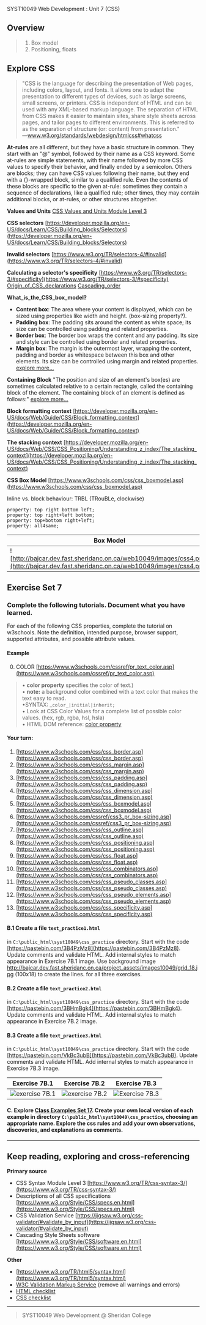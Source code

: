 SYST10049 Web Development
: Unit 7 (CSS)

## Overview
> 1. Box model
> 2. Positioning, floats


## Explore CSS 

>"CSS is the language for describing the presentation of Web pages, including colors, layout, and fonts. It allows one to adapt the presentation to different types of devices, such as large screens, small screens, or printers. CSS is independent of HTML and can be used with any XML-based markup language. The separation of HTML from CSS makes it easier to maintain sites, share style sheets across pages, and tailor pages to different environments. This is referred to as the separation of structure (or: content) from presentation."  
—www.w3.org/standards/webdesign/htmlcss#whatcss

**At-rules** are all different, but they have a basic structure in common. They start with an "@" symbol, followed by their name as a CSS keyword. Some at-rules are simple statements, with their name followed by more CSS values to specify their behavior, and finally ended by a semicolon. Others are blocks; they can have CSS values following their name, but they end with a {}-wrapped block, similar to a qualified rule. Even the contents of these blocks are specific to the given at-rule: sometimes they contain a sequence of declarations, like a qualified rule; other times, they may contain additional blocks, or at-rules, or other structures altogether.

**Values and Units**
[CSS Values and Units Module Level 3](https://www.w3.org/TR/css3-values/)

**CSS selectors**
[https://developer.mozilla.org/en-US/docs/Learn/CSS/Building_blocks/Selectors](https://developer.mozilla.org/en-US/docs/Learn/CSS/Building_blocks/Selectors)

**Invalid selectors**
[https://www.w3.org/TR/selectors-4/#invalid](https://www.w3.org/TR/selectors-4/#invalid)

**Calculating a selector's specificity**
[https://www.w3.org/TR/selectors-3/#specificity](https://www.w3.org/TR/selectors-3/#specificity)
[Origin_of_CSS_declarations](https://developer.mozilla.org/en-US/docs/Web/CSS/Cascade#Origin_of_CSS_declarations)
[Cascading_order](https://developer.mozilla.org/en-US/docs/Web/CSS/Cascade#Cascading_order)

**What_is_the_CSS_box_model?**
-   **Content box**: The area where your content is displayed, which can be sized using properties like  width and height.  (box-sizing property?).
-   **Padding box**: The padding sits around the content as white space; its size can be controlled using  padding and related properties.
-   **Border box**: The border box wraps the content and any padding. Its size and style can be controlled using  border and related properties.
-   **Margin box**: The margin is the outermost layer, wrapping the content, padding and border as whitespace between this box and other elements. Its size can be controlled using  margin and related properties.
[explore more...](https://developer.mozilla.org/en-US/docs/Learn/CSS/Building_blocks/The_box_model#What_is_the_CSS_box_model)

**Containing Block**
"The position and size of an element's box(es) are sometimes calculated relative to a certain rectangle, called the containing block of the element. The containing block of an element is defined as follows:" [explore more...](https://www.w3.org/TR/CSS22/visudet.html#containing-block-details)

**Block formatting context**
[https://developer.mozilla.org/en-US/docs/Web/Guide/CSS/Block_formatting_context](https://developer.mozilla.org/en-US/docs/Web/Guide/CSS/Block_formatting_context)

**The stacking context**
[https://developer.mozilla.org/en-US/docs/Web/CSS/CSS_Positioning/Understanding_z_index/The_stacking_context](https://developer.mozilla.org/en-US/docs/Web/CSS/CSS_Positioning/Understanding_z_index/The_stacking_context)

**CSS  Box Model**
[https://www.w3schools.com/css/css_boxmodel.asp](https://www.w3schools.com/css/css_boxmodel.asp)

Inline vs. block behaviour: TRBL (TRouBLe, clockwise) 
```
property: top right bottom left; 
property: top right+left bottom; 
property: top+bottom right+left; 
property: all4same;
```
 | Box Model | Positioning | Border properties |
|--------|--------|--------|
| ![http://bajcar.dev.fast.sheridanc.on.ca/web10049/images/css4.png](http://bajcar.dev.fast.sheridanc.on.ca/web10049/images/css4.png) | ![http://bajcar.dev.fast.sheridanc.on.ca/web10049/images/css10.jpg](http://bajcar.dev.fast.sheridanc.on.ca/web10049/images/css10.jpg) | ![http://bajcar.dev.fast.sheridanc.on.ca/web10049/images/css9.jpg](http://bajcar.dev.fast.sheridanc.on.ca/web10049/images/css9.jpg) |
## Exercise Set 7

### Complete the following tutorials. Document what you have learned.
For each of the following CSS properties, complete the tutorial on w3schools.  Note the definition, intended purpose, browser support, supported attributes, and possible attribute values.
#### Example
0. COLOR [https://www.w3schools.com/cssref/pr_text_color.asp](https://www.w3schools.com/cssref/pr_text_color.asp)
> &bull; **color property** specifies the color of text.)<br> &bull; **note:** a background color combined with a text color that makes the text easy to read.<br> &bull;SYNTAX: _`color_|initial|inherit;`<br> &bull; Look at CSS Color Values for a complete list of possible color values. (hex, rgb, rgba, hsl, hsla)<br> &bull; HTML DOM reference: [color property](https://www.w3schools.com/jsref/prop_style_color.asp) 

#### Your turn:
1.  [https://www.w3schools.com/css/css_border.asp](https://www.w3schools.com/css/css_border.asp)
2. [https://www.w3schools.com/css/css_margin.asp](https://www.w3schools.com/css/css_margin.asp)
3. [https://www.w3schools.com/css/css_padding.asp](https://www.w3schools.com/css/css_padding.asp)
4. [https://www.w3schools.com/css/css_dimension.asp](https://www.w3schools.com/css/css_dimension.asp)
5. [https://www.w3schools.com/css/css_boxmodel.asp](https://www.w3schools.com/css/css_boxmodel.asp)
6. [https://www.w3schools.com/cssref/css3_pr_box-sizing.asp](https://www.w3schools.com/cssref/css3_pr_box-sizing.asp)
7. [https://www.w3schools.com/css/css_outline.asp](https://www.w3schools.com/css/css_outline.asp)
8. [https://www.w3schools.com/css/css_positioning.asp](https://www.w3schools.com/css/css_positioning.asp)
9. [https://www.w3schools.com/css/css_float.asp](https://www.w3schools.com/css/css_float.asp)
10. [https://www.w3schools.com/css/css_combinators.asp](https://www.w3schools.com/css/css_combinators.asp)
11. [https://www.w3schools.com/css/css_pseudo_classes.asp](https://www.w3schools.com/css/css_pseudo_classes.asp)
12. [https://www.w3schools.com/css/css_pseudo_elements.asp](https://www.w3schools.com/css/css_pseudo_elements.asp)
13. [https://www.w3schools.com/css/css_specificity.asp](https://www.w3schools.com/css/css_specificity.asp)
 

#### B.1 Create a file `text_practice1.html` 
in `C:\public_html\syst10049\css_practice` directory. Start with the code [https://pastebin.com/3B4PzMz8](https://pastebin.com/3B4PzMz8). Update comments and validate HTML. Add internal styles to match appearance in Exercise 7B.1 image. 
Use background image http://bajcar.dev.fast.sheridanc.on.ca/project_assets/images10049/grid_18.jpg (100x18) to create the lines. for all three exercises.

#### B.2 Create a file `text_practice2.html` 
in `C:\public_html\syst10049\css_practice` directory. Start with the code [https://pastebin.com/3BHmBgk4](https://pastebin.com/3BHmBgk4). Update comments and validate HTML. Add internal styles to match appearance in Exercise 7B.2 image.  

#### B.3 Create a file `text_practice3.html` 
in `C:\public_html\syst10049\css_practice` directory. Start with the code [https://pastebin.com/VkBc3ubB](https://pastebin.com/VkBc3ubB). Update comments and validate HTML. Add internal styles to match appearance in Exercise 7B.3 image. 

 | Exercise 7B.1 | Exercise 7B.2 | Exercise 7B.3 |
|--------|--------|--------|
|![exercise 7B.1](http://bajcar.dev.fast.sheridanc.on.ca/project_assets/images10049/example07_01.png) |![exercise 7B.2](http://bajcar.dev.fast.sheridanc.on.ca/project_assets/images10049/example07_02.png) |![Exercise 7B.3](http://bajcar.dev.fast.sheridanc.on.ca/project_assets/images10049/example07_03.png) |

 #### C. Explore  [Class Examples Set 17](http://bajcar.dev.fast.sheridanc.on.ca/web10049/gridCards_examples_17.html). Create your own local version of each example in directory `C:\public_html\syst10049\css_practice`, choosing an appropriate name. Explore the css rules and add your own observations, discoveries, and explanations as comments.
---


## Keep reading, exploring and cross-referencing

**Primary source** 
- CSS Syntax Module Level 3 [https://www.w3.org/TR/css-syntax-3/](https://www.w3.org/TR/css-syntax-3/)
- Descriptions of all CSS specifications [https://www.w3.org/Style/CSS/specs.en.html](https://www.w3.org/Style/CSS/specs.en.html)
- CSS Validation Service [https://jigsaw.w3.org/css-validator/#validate_by_input](https://jigsaw.w3.org/css-validator/#validate_by_input)
- Cascading Style Sheets software [https://www.w3.org/Style/CSS/software.en.html](https://www.w3.org/Style/CSS/software.en.html)

**Other**
- [https://www.w3.org/TR/html5/syntax.html](https://www.w3.org/TR/html5/syntax.html)
- [W3C Validation Markup Service](https://validator.w3.org) (remove all warnings and errors)
- [HTML checklist](http://bajcar.dev.fast.sheridanc.on.ca/web10049/checklists/htmlSheet.html)
- [CSS checklist](http://bajcar.dev.fast.sheridanc.on.ca/web10049/checklists/cssSheet.html)

 
---
> SYST10049 Web Development @ Sheridan College

<!--stackedit_data:
eyJoaXN0b3J5IjpbOTMyNjk2ODMsLTIxNjI0MzUzMl19
-->